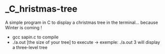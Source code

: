 # _C_hristmas-tree
A simple program in C to display a christmas tree in the terminal... because Winter is coming !
- gcc sapin.c to compile
- ./a.out [the size of your tree] to execute  -> exemple: ./a.out 3 will display a three-level tree
